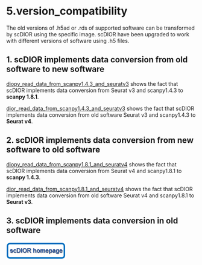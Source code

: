 # 5.version_compatibility

The old versions of .h5ad or .rds of supported software can be transformed by scDIOR using the specific image. scDIOR have been upgraded to work with different versions of software using .h5 files.  



## 1. scDIOR implements data conversion  from old software to new software 

[diopy_read_data_from_scanpy1.4.3_and_seuratv3](https://fenghuijian.github.io/doc/scdior_demo/Seurat4.0.5_Scanpy1.8.1/5.version_compatibility/diopy_read_data_from_scanpy1_4_3_and_seruatv3.html) shows the fact that scDIOR implements data conversion from Seurat v3 and scanpy1.4.3 to **scanpy 1.8.1**.

[dior_read_data_from_scanpy1.4.3_and_seuratv3](https://fenghuijian.github.io/doc/scdior_demo/Seurat4.0.5_Scanpy1.8.1/5.version_compatibility/diopy_read_data_from_scanpy1_4_3_and_seruatv3.html) shows the fact that scDIOR implements data conversion from old software Seurat v3 and scanpy1.4.3 to **Seurat v4**.



## 2. scDIOR implements data conversion  from new software to old software 

[diopy_read_data_from_scanpy1.8.1_and_seuratv4](https://fenghuijian.github.io/doc/scdior_demo/Seurat3.2.3_Scanpy1.4.3/5.version_compatibility/diopy_read_data_from_scanpy1_8_1_and_seuratv4.html) shows the fact that scDIOR implements data conversion from Seurat v4 and scanpy1.8.1 to **scanpy 1.4.3**. 

[dior_read_data_from_scanpy1.8.1_and_seuratv4](https://fenghuijian.github.io/doc/scdior_demo/Seurat3.2.3_Scanpy1.4.3/5.version_compatibility/dior_read_data_from_scanpy1_8_1_and_seuratv4.html) shows the fact that scDIOR implements data conversion from old software Seurat v4 and scanpy1.8.1 to **Seurat v3**.



## 3. scDIOR implements data conversion in old software



[![homepage](Figures/homepage.png)](https://github.com/JiekaiLab/scDIOR)
